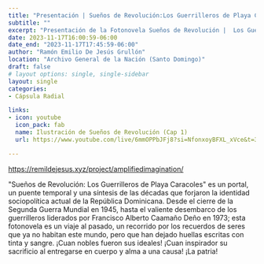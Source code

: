 ```yaml
---
title: "Presentación | Sueños de Revolución:Los Guerrilleros de Playa Caracoles"
subtitle: ""
excerpt: "Presentación de la Fotonovela Sueños de Revolución |  Los Guerrilleros de Playa Caracoles en la 10ma Feria del Libro de Historia Dominicana - Archivo General de la Nación"
date: 2023-11-17T16:00:59-06:00
date_end: "2023-11-17T17:45:59-06:00"
author: "Ramón Emilio De Jesús Grullón"
location: "Archivo General de la Nación (Santo Domingo)"
draft: false
# layout options: single, single-sidebar
layout: single
categories:
- Cápsula Radial

links:
- icon: youtube
  icon_pack: fab
  name: Ilustración de Sueños de Revolución (Cap 1)
  url: https://www.youtube.com/live/6mmOPPbJFj8?si=NfonxoyBFXL_xVce&t=3792

---
```


https://remildejesus.xyz/project/amplifiedimagination/

"Sueños de Revolución: Los Guerrilleros de Playa Caracoles" es un portal, un puente temporal y una síntesis de las décadas que forjaron la identidad sociopolítica actual de la República Dominicana. Desde el cierre de la Segunda Guerra Mundial en 1945, hasta el valiente desembarco de los guerrilleros liderados por Francisco Alberto Caamaño Deño en 1973; esta fotonovela es un viaje al pasado, un recorrido por los recuerdos de seres que ya no habitan este mundo, pero que han dejado huellas escritas con tinta y sangre. ¡Cuan nobles fueron sus ideales! ¡Cuan inspirador su sacrificio al entregarse en cuerpo y alma a una causa! ¡La patria!

